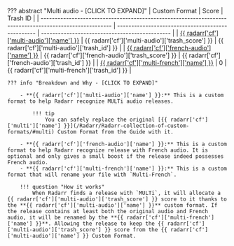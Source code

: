 ??? abstract "Multi audio - [CLICK TO EXPAND]"
    | Custom Format                                                                                           | Score                                             | Trash ID                                       |
    | ------------------------------------------------------------------------------------------------------- | ------------------------------------------------- | ---------------------------------------------- |
    | [{{ radarr['cf']['multi-audio']['name'] }}](/Radarr/Radarr-collection-of-custom-formats/#multi-audio)   | {{ radarr['cf']['multi-audio']['trash_score'] }}  | {{ radarr['cf']['multi-audio']['trash_id'] }}  |
    | [{{ radarr['cf']['french-audio']['name'] }}](/Radarr/Radarr-collection-of-custom-formats/#french-audio) | {{ radarr['cf']['french-audio']['trash_score'] }} | {{ radarr['cf']['french-audio']['trash_id'] }} |
    | [{{ radarr['cf']['multi-french']['name'] }}](/Radarr/Radarr-collection-of-custom-formats/#multi-french) | 0                                                 | {{ radarr['cf']['multi-french']['trash_id'] }} |

    ??? info "Breakdown and Why - [CLICK TO EXPAND]"

        - **{{ radarr['cf']['multi-audio']['name'] }}:** This is a custom format to help Radarr recognize MULTi audio releases.

            !!! tip
                You can safely replace the original [{{ radarr['cf']['multi']['name'] }}](/Radarr/Radarr-collection-of-custom-formats/#multi) Custom Format from the Guide with it.

        - **{{ radarr['cf']['french-audio']['name'] }}:** This is a custom format to help Radarr recognize release with French audio. It is optional and only gives a small boost if the release indeed possesses French audio.
        - **{{ radarr['cf']['multi-french']['name'] }}:** This is a custom format that will rename your file with `Multi-French`.

        !!! question "How it works"
            When Radarr finds a release with `MULTi`, it will allocate a {{ radarr['cf']['multi-audio']['trash_score'] }} score to it thanks to the **{{ radarr['cf']['multi-audio']['name'] }}** custom format. If the release contains at least both the original audio and French audio, it will be renamed by the **{{ radarr['cf']['multi-french']['name'] }}**. Allowing the release to keep the {{ radarr['cf']['multi-audio']['trash_score'] }} score from the {{ radarr['cf']['multi-audio']['name'] }} Custom Format.
